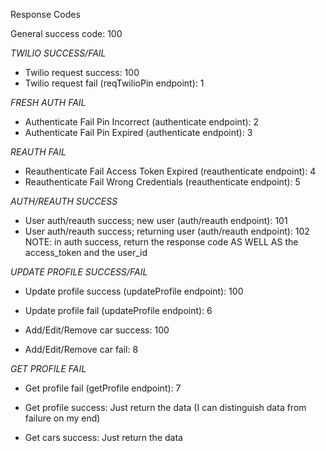 Response Codes

General success code: 100

*TWILIO SUCCESS/FAIL*
- Twilio request success: 100
- Twilio request fail (reqTwilioPin endpoint): 1

*FRESH AUTH FAIL*
- Authenticate Fail Pin Incorrect (authenticate endpoint): 2
- Authenticate Fail Pin Expired (authenticate endpoint): 3

*REAUTH FAIL*
- Reauthenticate Fail Access Token Expired (reauthenticate endpoint): 4
- Reauthenticate Fail Wrong Credentials (reauthenticate endpoint): 5

*AUTH/REAUTH SUCCESS*
- User auth/reauth success; new user (auth/reauth endpoint): 101
- User auth/reauth success; returning user (auth/reauth endpoint): 102
NOTE: in auth success, return the response code AS WELL AS the access_token and the user_id

*UPDATE PROFILE SUCCESS/FAIL*
- Update profile success (updateProfile endpoint): 100
- Update profile fail (updateProfile endpoint): 6

- Add/Edit/Remove car success: 100
- Add/Edit/Remove car fail: 8

*GET PROFILE FAIL*
- Get profile fail (getProfile endpoint): 7
- Get profile success: Just return the data (I can distinguish data from failure on my end)

- Get cars success: Just return the data